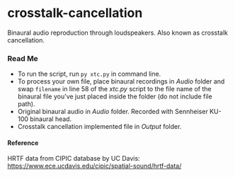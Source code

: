 # crosstalk-cancellation
Binaural audio reproduction through loudspeakers. Also known as crosstalk cancellation.

### Read Me
- To run the script, run `py xtc.py` in command line.
- To process your own file, place binaural recordings in *Audio* folder and swap `filename` in line 58 of the *xtc.py* script to the file name of the binaural file you've just placed inside the folder (do not include file path).
- Original binaural audio in *Audio* folder. Recorded with Sennheiser KU-100 binaural head.
- Crosstalk cancellation implemented file in *Output* folder.


#### Reference
HRTF data from CIPIC database by UC Davis: https://www.ece.ucdavis.edu/cipic/spatial-sound/hrtf-data/
